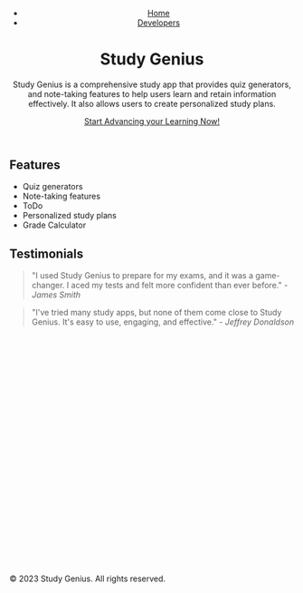 <!DOCTYPE html>
<html>

<head>
  <meta charset="UTF-8">
  <meta name="viewport" content="width=device-width, initial-scale=1.0">
  <link rel="stylesheet" href="style.css">
</head>

<body>
  <header>
    <div class="container">
      <nav>
        <ul>
          <li><a href="index.html">Home</a></li>
          <li><a href="devs.html">Developers</a></li>
        </ul>
      </nav>
      <h1>Study Genius</h1>
      <p>Study Genius is a comprehensive study app that provides quiz generators, and note-taking features to help users
        learn and retain information effectively. It also allows users to create personalized study plans.</p>
      <a href="features.html" class="btn">Start Advancing your Learning Now!</a>
    </div>
  </header>
  <section class="features">
    <div class="container">
      <h2>Features</h2>
      <ul>
        <li>Quiz generators</li>
        <li>Note-taking features</li>
        <li>ToDo </li>
        <li>Personalized study plans</li>
        <li>Grade Calculator</li>


  </section>
  <section class="testimonials">
    <div class="container">
      <h2>Testimonials</h2>
      <blockquote>
        "I used Study Genius to prepare for my exams, and it was a game-changer. I aced my tests and felt more confident
        than ever before."
        <cite>- James Smith</cite>
      </blockquote>
      <blockquote>
        "I've tried many study apps, but none of them come close to Study Genius. It's easy to use, engaging, and
        effective."
        <cite>- Jeffrey Donaldson</cite>
      </blockquote>
    </div>
  </section>
  <footer>
    <div class="container">
      <br><br><br><br><br><br><br><br><br><br><br><br><br><br><br><br><br><br><br><br><br><br><br><br>
      <p>&copy; 2023 Study Genius. All rights reserved.</p>
    </div>
  </footer>
</body>

</html>
